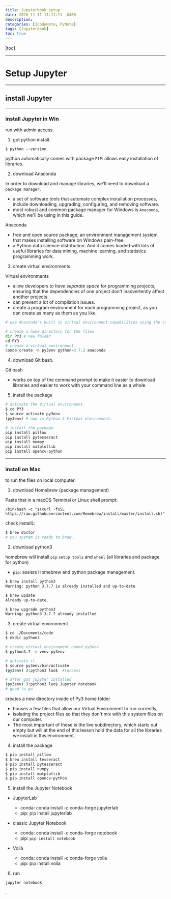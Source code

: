 ```yaml
---
title: Jupyterbook setup
date: 2020-11-11 11:11:11 -0400
description:
categories: [1CodeNote, PyNote]
tags: [Jupyterbook]
toc: true
---
```


[toc]

---

# Setup Jupyter

---

## install Jupyter

---

### install Jupyter in Win

run with admin access.

1. got python install.

`$ python --version`

python automatically comes with package `PIP`: allows easy installation of libraries.

2. download Anaconda

In order to download and manage libraries, we'll need to download a `package manager`.
- a set of software tools that automate complex installation processes, include downloading, upgrading, configuring, and removing software.
- most robust and common package manager for Windows is `Anaconda`, which we'll be using in this guide.

Anaconda
- free and open source package, an environment management system that makes installing software on Windows pain-free.
- a Python data science distribution. And it comes loaded with lots of useful libraries for data mining, machine learning, and statistics programming work.


3. create virtual environments.

Virtual environments
- allow developers to *have separate space* for programming projects, ensuring that the dependencies of one project don't inadvertently affect another projects.
- can prevent a lot of compilation issues.
- create a program environment for each programming project, as you can create as many as them as you like.

```py
# use Anaconda's built in virtual environment capabilities using the command line.

# create a home directory for the files
dir PY3 # new folder
cd PY3
# create a virtual environment
conda create -n py3env python=3.7.2 anaconda
```

4. download Git bash.

Git bash
- works on top of the command prompt to make it easier to download libraries and easier to work with your command line as a whole.


5. install the package

```py
# activate the Virtual environment.
$ cd PY3
$ source activate py3env
(py3env) # now in Python 3 Virtual environment.

# install the package
pip install pillow
pip install pytesseract
pip install numpy
pip install matplotlib
pip install opencv-python

```

---

### install on Mac

to run the files on local computer.

1. download Homebrew (package management)

Paste that in a macOS Terminal or Linux shell prompt:

`/bin/bash -c "$(curl -fsSL https://raw.githubusercontent.com/Homebrew/install/master/install.sh)"`

check installL:

```bash
$ brew doctor
# you system is ready to brew.
```

2. download python3

homebrew will install `pip` `setup tools` and `wheel` (all libraries and package for python)
- `pip`: assisrs Homebrew and python package management.

```bash
$ brew install python3
Warning: python 3.7.7 is already installed and up-to-date

$ brew update
Already up-to-date.

$ brew upgrade python3
Warning: python3 3.7.7 already installed
```

3. create virtual environment

```bash
$ cd ./Documents/code
$ mkdir python3

# create virtual environment named py3env
$ python3.7 -m venv py3env

# activate it
$ source py3env/bin/activate
(py3env) J:python3 luo$  #success

# after got jupyter installed
(py3env) J:python3 luo$ Jupyter notebook
# good to go

```

creates a new directory inside of Py3 home folder
- houses a few files that allow our Virtual Environment to run correctly,
- isolating the project files so that they don't mix with this system files on our computer.
- The most important of these is the live subdirectory, which starts out empty but will at the end of this lesson hold the data for all the libraries we install in this environment.

4. install the package

```bash
$ pip install pillow
$ brew install tesseract
$ pip install pytesseract
$ pip install numpy
$ pip install matplotlib
$ pip install opencv-python
```

5. install the Jupyter Notebook

- JupyterLab
  - conda: conda install -c conda-forge jupyterlab
  - pip: pip install jupyterlab

- classic Jupyter Notebook
  - conda: conda install -c conda-forge notebook
  - pip: `pip install notebook`

- Voilà
  - conda: conda install -c conda-forge voila
  - pip: pip install voila


6. run

`jupyter notebook`


























.
